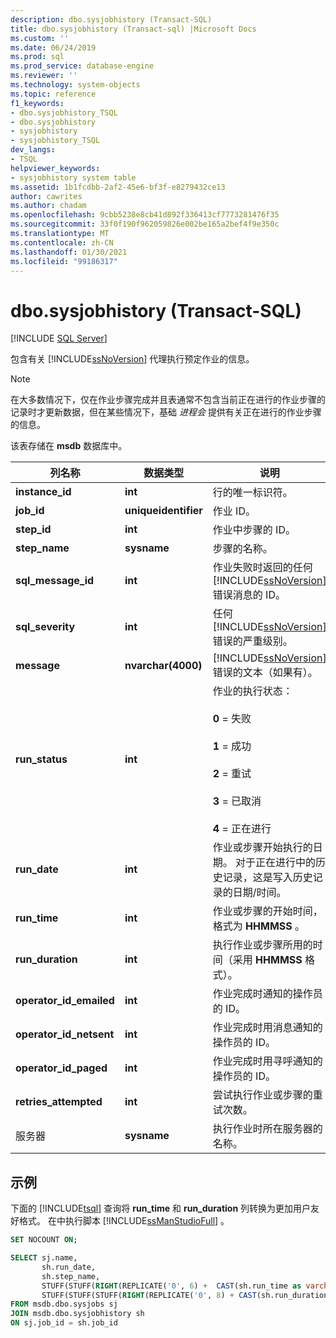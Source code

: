 ```yaml
---
description: dbo.sysjobhistory (Transact-SQL)
title: dbo.sysjobhistory (Transact-sql) |Microsoft Docs
ms.custom: ''
ms.date: 06/24/2019
ms.prod: sql
ms.prod_service: database-engine
ms.reviewer: ''
ms.technology: system-objects
ms.topic: reference
f1_keywords:
- dbo.sysjobhistory_TSQL
- dbo.sysjobhistory
- sysjobhistory
- sysjobhistory_TSQL
dev_langs:
- TSQL
helpviewer_keywords:
- sysjobhistory system table
ms.assetid: 1b1fcdbb-2af2-45e6-bf3f-e8279432ce13
author: cawrites
ms.author: chadam
ms.openlocfilehash: 9cbb5238e8cb41d892f336413cf7773281476f35
ms.sourcegitcommit: 33f0f190f962059826e002be165a2bef4f9e350c
ms.translationtype: MT
ms.contentlocale: zh-CN
ms.lasthandoff: 01/30/2021
ms.locfileid: "99186317"
---
```

# <a name="dbosysjobhistory-transact-sql"></a>dbo.sysjobhistory (Transact-SQL)
[!INCLUDE [SQL Server](../../includes/applies-to-version/sqlserver.md)]

包含有关 [!INCLUDE[ssNoVersion](../../includes/ssnoversion-md.md)] 代理执行预定作业的信息。
  
> [!NOTE]
> 在大多数情况下，仅在作业步骤完成并且表通常不包含当前正在进行的作业步骤的记录时才更新数据，但在某些情况下，基础 *进程会* 提供有关正在进行的作业步骤的信息。

该表存储在 **msdb** 数据库中。  
  
|列名称|数据类型|说明|  
|-----------------|---------------|-----------------|  
|**instance_id**|**int**|行的唯一标识符。|  
|**job_id**|**uniqueidentifier**|作业 ID。|  
|**step_id**|**int**|作业中步骤的 ID。|  
|**step_name**|**sysname**|步骤的名称。|  
|**sql_message_id**|**int**|作业失败时返回的任何 [!INCLUDE[ssNoVersion](../../includes/ssnoversion-md.md)] 错误消息的 ID。|  
|**sql_severity**|**int**|任何 [!INCLUDE[ssNoVersion](../../includes/ssnoversion-md.md)] 错误的严重级别。|  
|**message**|**nvarchar(4000)**|[!INCLUDE[ssNoVersion](../../includes/ssnoversion-md.md)] 错误的文本（如果有）。|  
|**run_status**|**int**|作业的执行状态：<br /><br /> **0** = 失败<br /><br /> **1** = 成功<br /><br /> **2** = 重试<br /><br /> **3** = 已取消<br /><br />**4** = 正在进行|  
|**run_date**|**int**|作业或步骤开始执行的日期。 对于正在进行中的历史记录，这是写入历史记录的日期/时间。|  
|**run_time**|**int**|作业或步骤的开始时间，格式为 **HHMMSS** 。|  
|**run_duration**|**int**|执行作业或步骤所用的时间（采用 **HHMMSS** 格式）。|  
|**operator_id_emailed**|**int**|作业完成时通知的操作员的 ID。|  
|**operator_id_netsent**|**int**|作业完成时用消息通知的操作员的 ID。|  
|**operator_id_paged**|**int**|作业完成时用寻呼通知的操作员的 ID。|  
|**retries_attempted**|**int**|尝试执行作业或步骤的重试次数。|  
|服务器|**sysname**|执行作业时所在服务器的名称。|  
  
  ## <a name="example"></a>示例
 下面的 [!INCLUDE[tsql](../../includes/tsql-md.md)] 查询将 **run_time** 和 **run_duration** 列转换为更加用户友好格式。  在中执行脚本 [!INCLUDE[ssManStudioFull](../../includes/ssmanstudiofull-md.md)] 。
 
 ```sql
 SET NOCOUNT ON;
 
 SELECT sj.name,
        sh.run_date,
        sh.step_name,
        STUFF(STUFF(RIGHT(REPLICATE('0', 6) +  CAST(sh.run_time as varchar(6)), 6), 3, 0, ':'), 6, 0, ':') 'run_time',
        STUFF(STUFF(STUFF(RIGHT(REPLICATE('0', 8) + CAST(sh.run_duration as varchar(8)), 8), 3, 0, ':'), 6, 0, ':'), 9, 0, ':') 'run_duration (DD:HH:MM:SS)  '
FROM msdb.dbo.sysjobs sj
JOIN msdb.dbo.sysjobhistory sh
ON sj.job_id = sh.job_id
```

